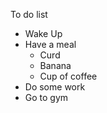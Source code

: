 To do list
* Wake Up
* Have a meal
  * Curd
  * Banana
  * Cup of coffee
* Do some work
* Go to gym

